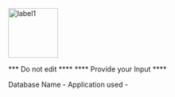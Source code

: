<img width="100" alt="label1" src="https://github.com/brgeetha3/PR-parameter/assets/117840807/280ba51f-2288-4493-a67f-387f4ca68b7e">

*** Do not edit **** 
**** Provide your Input ****

Database Name -
Application used -
